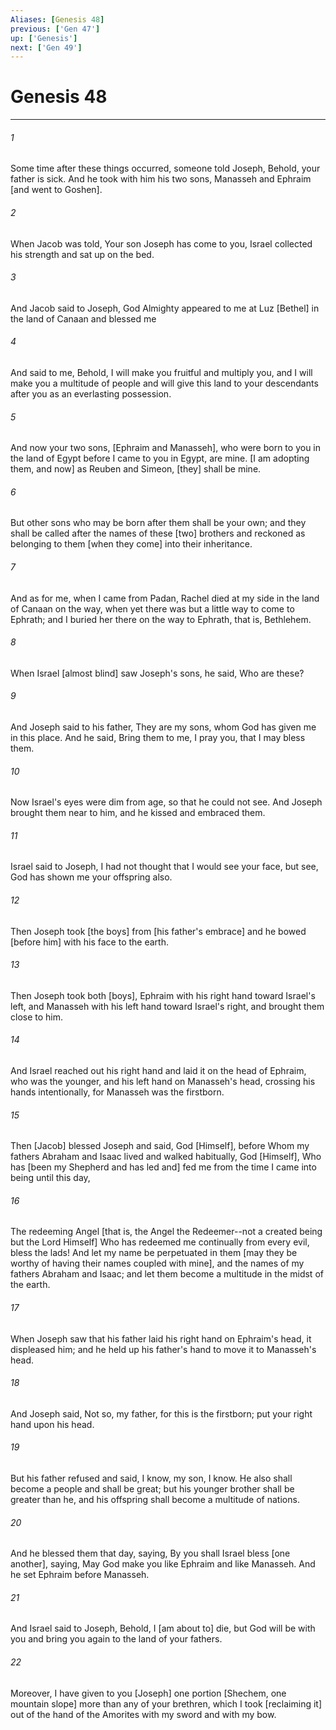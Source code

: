 ```yaml
---
Aliases: [Genesis 48]
previous: ['Gen 47']
up: ['Genesis']
next: ['Gen 49']
---
```

# Genesis 48

***














###### 1 






Some time after these things occurred, someone told Joseph, Behold, your father is sick. And he took with him his two sons, Manasseh and Ephraim [and went to Goshen]. 













###### 2 






When Jacob was told, Your son Joseph has come to you, Israel collected his strength and sat up on the bed. 













###### 3 






And Jacob said to Joseph, God Almighty appeared to me at Luz [Bethel] in the land of Canaan and blessed me 













###### 4 






And said to me, Behold, I will make you fruitful and multiply you, and I will make you a multitude of people and will give this land to your descendants after you as an everlasting possession. 













###### 5 






And now your two sons, [Ephraim and Manasseh], who were born to you in the land of Egypt before I came to you in Egypt, are mine. [I am adopting them, and now] as Reuben and Simeon, [they] shall be mine. 













###### 6 






But other sons who may be born after them shall be your own; and they shall be called after the names of these [two] brothers and reckoned as belonging to them [when they come] into their inheritance. 













###### 7 






And as for me, when I came from Padan, Rachel died at my side in the land of Canaan on the way, when yet there was but a little way to come to Ephrath; and I buried her there on the way to Ephrath, that is, Bethlehem. 













###### 8 






When Israel [almost blind] saw Joseph's sons, he said, Who are these? 













###### 9 






And Joseph said to his father, They are my sons, whom God has given me in this place. And he said, Bring them to me, I pray you, that I may bless them. 













###### 10 






Now Israel's eyes were dim from age, so that he could not see. And Joseph brought them near to him, and he kissed and embraced them. 













###### 11 






Israel said to Joseph, I had not thought that I would see your face, but see, God has shown me your offspring also. 













###### 12 






Then Joseph took [the boys] from [his father's embrace] and he bowed [before him] with his face to the earth. 













###### 13 






Then Joseph took both [boys], Ephraim with his right hand toward Israel's left, and Manasseh with his left hand toward Israel's right, and brought them close to him. 













###### 14 






And Israel reached out his right hand and laid it on the head of Ephraim, who was the younger, and his left hand on Manasseh's head, crossing his hands intentionally, for Manasseh was the firstborn. 













###### 15 






Then [Jacob] blessed Joseph and said, God [Himself], before Whom my fathers Abraham and Isaac lived and walked habitually, God [Himself], Who has [been my Shepherd and has led and] fed me from the time I came into being until this day, 













###### 16 






The redeeming Angel [that is, the Angel the Redeemer--not a created being but the Lord Himself] Who has redeemed me continually from every evil, bless the lads! And let my name be perpetuated in them [may they be worthy of having their names coupled with mine], and the names of my fathers Abraham and Isaac; and let them become a multitude in the midst of the earth. 













###### 17 






When Joseph saw that his father laid his right hand on Ephraim's head, it displeased him; and he held up his father's hand to move it to Manasseh's head. 













###### 18 






And Joseph said, Not so, my father, for this is the firstborn; put your right hand upon his head. 













###### 19 






But his father refused and said, I know, my son, I know. He also shall become a people and shall be great; but his younger brother shall be greater than he, and his offspring shall become a multitude of nations. 













###### 20 






And he blessed them that day, saying, By you shall Israel bless [one another], saying, May God make you like Ephraim and like Manasseh. And he set Ephraim before Manasseh. 













###### 21 






And Israel said to Joseph, Behold, I [am about to] die, but God will be with you and bring you again to the land of your fathers. 













###### 22 






Moreover, I have given to you [Joseph] one portion [Shechem, one mountain slope] more than any of your brethren, which I took [reclaiming it] out of the hand of the Amorites with my sword and with my bow.
